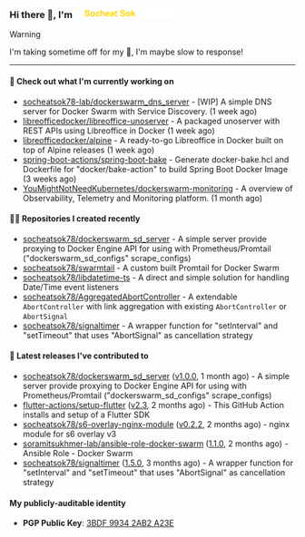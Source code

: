 <h3>
   Hi there 👋,
   I'm <a href="#"><img src="assets/branding.svg" width="177" height="18"></a>
</h3>

> [!WARNING]
> I'm taking sometime off for my 👶, I'm maybe slow to response!

---
#### 👷 Check out what I'm currently working on

- [socheatsok78-lab/dockerswarm_dns_server](https://github.com/socheatsok78-lab/dockerswarm_dns_server) - [WIP] A simple DNS server for Docker Swarm with Service Discovery. (1 week ago)
- [libreofficedocker/libreoffice-unoserver](https://github.com/libreofficedocker/libreoffice-unoserver) - A packaged unoserver with REST APIs using Libreoffice in Docker (1 week ago)
- [libreofficedocker/alpine](https://github.com/libreofficedocker/alpine) - A ready-to-go Libreoffice in Docker built on top of Alpine releases (1 week ago)
- [spring-boot-actions/spring-boot-bake](https://github.com/spring-boot-actions/spring-boot-bake) - Generate docker-bake.hcl and Dockerfile for &#34;docker/bake-action&#34; to build Spring Boot Docker Image (3 weeks ago)
- [YouMightNotNeedKubernetes/dockerswarm-monitoring](https://github.com/YouMightNotNeedKubernetes/dockerswarm-monitoring) - A overview of Observability, Telemetry and Monitoring platform. (1 month ago)

#### 👨‍💻 Repositories I created recently

- [socheatsok78/dockerswarm_sd_server](https://github.com/socheatsok78/dockerswarm_sd_server) - A simple server provide proxying to Docker Engine API for using with Prometheus/Promtail (&#34;dockerswarm_sd_configs&#34; scrape_configs)
- [socheatsok78/swarmtail](https://github.com/socheatsok78/swarmtail) - A custom built Promtail for Docker Swarm
- [socheatsok78/libdatetime-ts](https://github.com/socheatsok78/libdatetime-ts) - A direct and simple solution for handling Date/Time event listeners
- [socheatsok78/AggregatedAbortController](https://github.com/socheatsok78/AggregatedAbortController) - A extendable `AbortController` with link aggregation with existing `AbortController` or `AbortSignal`
- [socheatsok78/signaltimer](https://github.com/socheatsok78/signaltimer) - A wrapper function for &#34;setInterval&#34; and &#34;setTimeout&#34; that uses &#34;AbortSignal&#34; as cancellation strategy

#### 🚀 Latest releases I've contributed to

- [socheatsok78/dockerswarm_sd_server](https://github.com/socheatsok78/dockerswarm_sd_server) ([v1.0.0](https://github.com/socheatsok78/dockerswarm_sd_server/releases/tag/v1.0.0), 1 month ago) - A simple server provide proxying to Docker Engine API for using with Prometheus/Promtail (&#34;dockerswarm_sd_configs&#34; scrape_configs)
- [flutter-actions/setup-flutter](https://github.com/flutter-actions/setup-flutter) ([v2.3](https://github.com/flutter-actions/setup-flutter/releases/tag/v2.3), 2 months ago) - This GitHub Action installs and setup of a Flutter SDK
- [socheatsok78/s6-overlay-nginx-module](https://github.com/socheatsok78/s6-overlay-nginx-module) ([v0.2.2](https://github.com/socheatsok78/s6-overlay-nginx-module/releases/tag/v0.2.2), 2 months ago) - nginx module for s6 overlay v3
- [soramitsukhmer-lab/ansible-role-docker-swarm](https://github.com/soramitsukhmer-lab/ansible-role-docker-swarm) ([1.1.0](https://github.com/soramitsukhmer-lab/ansible-role-docker-swarm/releases/tag/1.1.0), 2 months ago) - Ansible Role - Docker Swarm
- [socheatsok78/signaltimer](https://github.com/socheatsok78/signaltimer) ([1.5.0](https://github.com/socheatsok78/signaltimer/releases/tag/1.5.0), 3 months ago) - A wrapper function for &#34;setInterval&#34; and &#34;setTimeout&#34; that uses &#34;AbortSignal&#34; as cancellation strategy

#### My publicly-auditable identity
   - **PGP Public Key**: [3BDF 9934 2AB2 A23E](https://keyserver.ubuntu.com/pks/lookup?search=73E235BAB2858AF5EBBBD4063BDF99342AB2A23E&fingerprint=on&options=mr&op=index)
